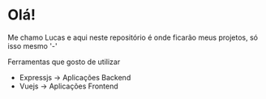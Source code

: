 # Olá!

Me chamo Lucas e aqui neste repositório é onde ficarão meus projetos, só isso mesmo '-'

Ferramentas que gosto de utilizar

- Expressjs -> Aplicações Backend
- Vuejs -> Aplicações Frontend
